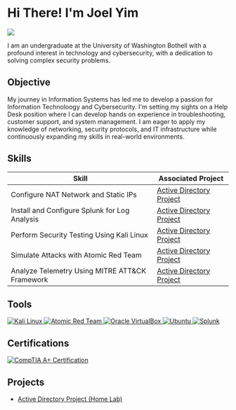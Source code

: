 # Hi There! I'm Joel Yim
<a href="https://www.linkedin.com/in/joelyim1/"><img src="https://img.shields.io/badge/-LinkedIn-0072b1?&style=for-the-badge&logo=linkedin&logoColor=white" /></a>

I am an undergraduate at the University of Washington Bothell with a profound interest in technology and cybersecurity, with a dedication to solving complex security problems.

## Objective

My journey in Information Systems has led me to develop a passion for Information Technoloogy and Cybersecurity. I'm setting my sights on a Help Desk position where I can develop hands on experience in troubleshooting, customer support, and system management. I am eager to apply my knowledge of networking, security protocols, and IT infrastructure while continuously expanding my skills in real-world environments.

## Skills

| **Skill**                                     | **Associated Project**        |
|-----------------------------------------------|-------------------------------|
| Configure NAT Network and Static IPs          | [Active Directory Project](https://github.com/joelyim/Active-Directory/tree/main) |
| Install and Configure Splunk for Log Analysis | [Active Directory Project](https://github.com/joelyim/Active-Directory/tree/main) |
| Perform Security Testing Using Kali Linux     | [Active Directory Project](https://github.com/joelyim/Active-Directory/tree/main) |
| Simulate Attacks with Atomic Red Team         | [Active Directory Project](https://github.com/joelyim/Active-Directory/tree/main) |
| Analyze Telemetry Using MITRE ATT&CK Framework | [Active Directory Project](https://github.com/joelyim/Active-Directory/tree/main) |

## Tools
<a href="https://www.kali.org" target="_blank">
  <img src="https://img.shields.io/badge/-Kali%20Linux-557C94?&style=for-the-badge&logo=kalilinux&logoColor=white" alt="Kali Linux"/>
</a>
<a href="https://github.com/redcanaryco/atomic-red-team" target="_blank">
  <img src="https://img.shields.io/badge/Atomic%20Red%20Team-red?style=for-the-badge&logo=github&logoColor=white" alt="Atomic Red Team"/>
</a>
<a href="https://www.virtualbox.org/" target="_blank">
  <img src="https://img.shields.io/badge/VirtualBox-183A61?style=for-the-badge&logo=VirtualBox&logoColor=white" alt="Oracle VirtualBox"/>
</a>
<a href="https://ubuntu.com" target="_blank">
  <img src="https://img.shields.io/badge/Ubuntu-E95420?style=for-the-badge&logo=ubuntu&logoColor=white" alt="Ubuntu"/>
<a href="https://www.splunk.com/" target="_blank">
  <img src="https://img.shields.io/badge/-Splunk-black?style=for-the-badge&logo=Splunk&logoColor=white&labelColor=f9481e" alt="Splunk"/>
</a>




## Certifications

<a href="https://www.comptia.org/" target="_blank">
  <img src="https://img.shields.io/badge/CompTIA%20A%2B-cf1b1b?style=for-the-badge&logo=CompTIA&logoColor=white" alt="CompTIA A+ Certification"/>
</a>


## Projects
- [Active Directory Project (Home Lab)](https://github.com/joelyim/Active-Directory/tree/main)

